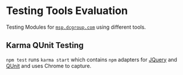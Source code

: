 # Testing Tools Evaluation
Testing Modules for [`msp.dcgroup.com`](https//msp.dcgroudp.com) using different tools.

## Karma QUnit Testing
`npm test` runs `karma start` which contains `npm` adapters for [JQuery](https://jquery.com/) and [QUnit](qunitjs.com) and uses Chrome to capture.
